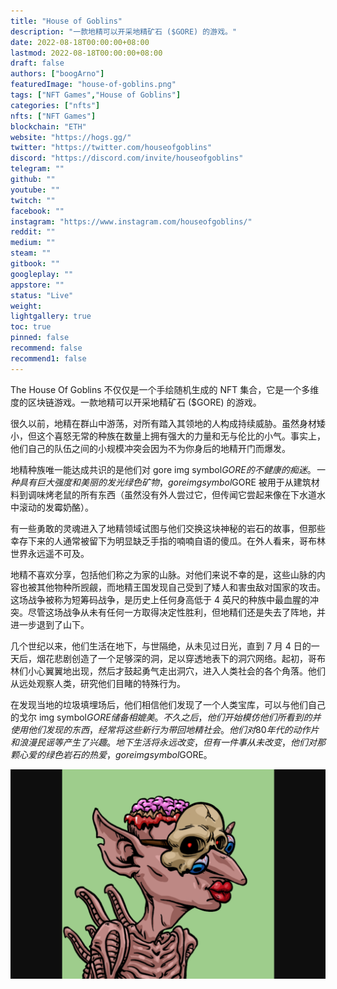 ```yaml
---
title: "House of Goblins"
description: "一款地精可以开采地精矿石 ($GORE) 的游戏。"
date: 2022-08-18T00:00:00+08:00
lastmod: 2022-08-18T00:00:00+08:00
draft: false
authors: ["boogArno"]
featuredImage: "house-of-goblins.png"
tags: ["NFT Games","House of Goblins"]
categories: ["nfts"]
nfts: ["NFT Games"]
blockchain: "ETH"
website: "https://hogs.gg/"
twitter: "https://twitter.com/houseofgoblins"
discord: "https://discord.com/invite/houseofgoblins"
telegram: ""
github: ""
youtube: ""
twitch: ""
facebook: ""
instagram: "https://www.instagram.com/houseofgoblins/"
reddit: ""
medium: ""
steam: ""
gitbook: ""
googleplay: ""
appstore: ""
status: "Live"
weight: 
lightgallery: true
toc: true
pinned: false
recommend: false
recommend1: false
---
```

The House Of Goblins 不仅仅是一个手绘随机生成的 NFT 集合，它是一个多维度的区块链游戏。一款地精可以开采地精矿石 ($GORE) 的游戏。

很久以前，地精在群山中游荡，对所有踏入其领地的人构成持续威胁。虽然身材矮小，但这个喜怒无常的种族在数量上拥有强大的力量和无与伦比的小气。事实上，他们自己的队伍之间的小规模冲突会因为不为你身后的地精开门而爆发。

地精种族唯一能达成共识的是他们对 gore img symbol$GORE 的不健康的痴迷。一种具有巨大强度和美丽的发光绿色矿物，gore img symbol$GORE 被用于从建筑材料到调味烤老鼠的所有东西（虽然没有外人尝过它，但传闻它尝起来像在下水道水中滚动的发霉奶酪）。

有一些勇敢的灵魂进入了地精领域试图与他们交换这块神秘的岩石的故事，但那些幸存下来的人通常被留下为明显缺乏手指的喃喃自语的傻瓜。在外人看来，哥布林世界永远遥不可及。

地精不喜欢分享，包括他们称之为家的山脉。对他们来说不幸的是，这些山脉的内容也被其他物种所觊觎，而地精王国发现自己受到了矮人和害虫敌对国家的攻击。这场战争被称为短筹码战争，是历史上任何身高低于 4 英尺的种族中最血腥的冲突。尽管这场战争从未有任何一方取得决定性胜利，但地精们还是失去了阵地，并进一步退到了山下。

几个世纪以来，他们生活在地下，与世隔绝，从未见过日光，直到 7 月 4 日的一天后，烟花悲剧创造了一个足够深的洞，足以穿透地表下的洞穴网络。起初，哥布林们小心翼翼地出现，然后才鼓起勇气走出洞穴，进入人类社会的各个角落。他们从远处观察人类，研究他们目睹的特殊行为。

在发现当地的垃圾填埋场后，他们相信他们发现了一个人类宝库，可以与他们自己的戈尔 img symbol$GORE 储备相媲美。不久之后，他们开始模仿他们所看到的并使用他们发现的东西，经常将这些新行为带回地精社会。他们对 80 年代的动作片和浪漫民谣等产生了兴趣。地下生活将永远改变，但有一件事从未改变，他们对那颗心爱的绿色岩石的热爱，gore img symbol$GORE。

![houseofgoblins-dapp-games-ethereum-image1_e0e3dc7fb3ab43d5874bb38d7ed2067a](houseofgoblins-dapp-games-ethereum-image1_e0e3dc7fb3ab43d5874bb38d7ed2067a.png)
